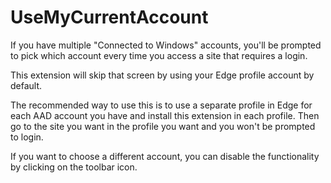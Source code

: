# UseMyCurrentAccount

If you have multiple "Connected to Windows" accounts, you'll be prompted to pick which account 
every time you access a site that requires a login.

This extension will skip that screen by using your Edge profile account by default.

The recommended way to use this is to use a separate profile in Edge for each AAD account you have and install
this extension in each profile. Then go to the site you want in the profile you want and you won't be prompted to login.

If you want to choose a different account, you can disable the functionality by clicking on the toolbar icon.